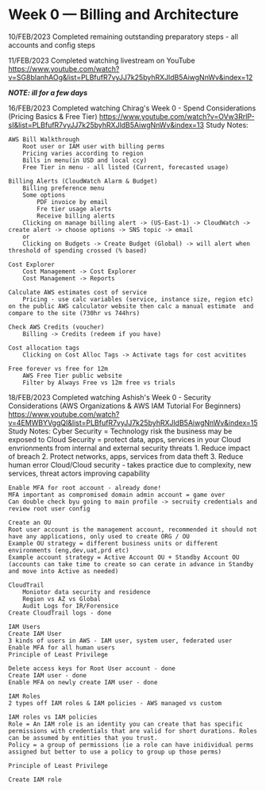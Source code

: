 # Week 0 — Billing and Architecture

10/FEB/2023
Completed remaining outstanding preparatory steps - all accounts and config steps

11/FEB/2023
Completed watching livestream on YouTube
https://www.youtube.com/watch?v=SG8blanhAOg&list=PLBfufR7vyJJ7k25byhRXJldB5AiwgNnWv&index=12

***NOTE: ill for a few days***

16/FEB/2023 
Completed watching Chirag's Week 0 - Spend Considerations (Pricing Basics & Free Tier)
https://www.youtube.com/watch?v=OVw3RrlP-sI&list=PLBfufR7vyJJ7k25byhRXJldB5AiwgNnWv&index=13
Study Notes:

    AWS Bill Walkthrough
        Root user or IAM user with billing perms
        Pricing varies according to region
        Bills in menu(in USD and local ccy)
        Free Tier in menu - all listed (Current, forecasted usage)

    Billing Alerts (CloudWatch Alarm & Budget)
        Billing preference menu
        Some options
            PDF invoice by email
            Fre tier usage alerts
            Receive billing alerts
        Clicking on manage billing alert -> (US-East-1) -> CloudWatch -> create alert -> choose options -> SNS topic -> email
        or
        Clicking on Budgets -> Create Budget (Global) -> will alert when threshold of spending crossed (% based)
        
    Cost Explorer
        Cost Management -> Cost Explorer
        Cost Management -> Reports

    Calculate AWS estimates cost of service
        Pricing - use calc variables (service, instance size, region etc) on the public AWS calculator website then calc a manual estimate 	and compare to the site (730hr vs 744hrs)

    Check AWS Credits (voucher)
        Billing -> Credits (redeem if you have)

    Cost allocation tags
        Clicking on Cost Alloc Tags -> Activate tags for cost acvitites

    Free forever vs free for 12m
        AWS Free Tier public website
        Filter by Always Free vs 12m free vs trials

18/FEB/2023
Completed watching Ashish's Week 0 - Security Considerations (AWS Organizations & AWS IAM Tutorial For Beginners)
https://www.youtube.com/watch?v=4EMWBYVggQI&list=PLBfufR7vyJJ7k25byhRXJldB5AiwgNnWv&index=15
Study Notes: 
    Cyber Security = Technology risk the business may be exposed to
    Cloud Security = protect data, apps, services in your Cloud envrionments from internal and external security threats
    1. Reduce impact of breach
    2. Protect networks, apps, services from data theft
    3. Reduce human error
    Cloud/Cloud security - takes practice due to complexity, new services, threat actors improving capability

    Enable MFA for root account - already done!
    MFA important as compromised domain admin account = game over
    Can double check byu going to main profile -> secruity credentials and review root user config

    Create an OU
    Root user account is the management account, recommended it should not have any applications, only used to create ORG / OU
    Example OU strategy = different business units or different environments (eng,dev,uat,prd etc)
    Example account strategy = Active Account OU + Standby Account OU (accounts can take time to create so can cerate in advance in Standby and move into Active as needed)

    CloudTrail
        Moniotor data security and residence
        Region vs AZ vs Global
        Audit Logs for IR/Forensice
    Create CloudTrail logs - done

    IAM Users
    Create IAM User
    3 kinds of users in AWS - IAM user, system user, federated user
    Enable MFA for all human users
    Principle of Least Privilege
    
    Delete access keys for Root User account - done
    Create IAM user - done
    Enable MFA on newly create IAM user - done

    IAM Roles
    2 types off IAM roles & IAM policies - AWS managed vs custom

    IAM roles vs IAM policies 
    Role = An IAM role is an identity you can create that has specific permissions with credentials that are valid for short durations. Roles can be assumed by entities that you trust.
    Policy = a group of permissions (ie a role can have inidividual perms assigned but better to use a policy to group up those perms)

    Principle of Least Privilege

    Create IAM role